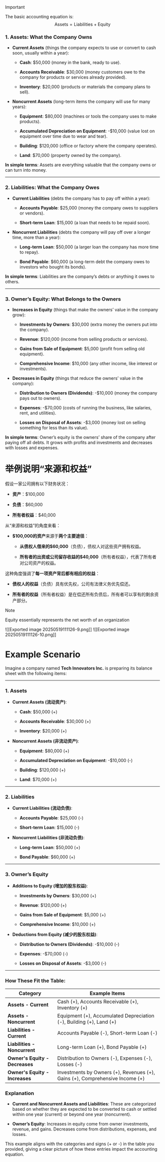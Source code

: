 > [!Important]
>  The basic accounting equation is:
> $$\text{Assets} = \text{Liabilities} + \text{Equity}$$

### 1. **Assets**: What the Company Owns

- **Current Assets** (things the company expects to use or convert to cash soon, usually within a year):
    
    - **Cash**: $50,000 (money in the bank, ready to use).
        
    - **Accounts Receivable**: $30,000 (money customers owe to the company for products or services already provided).
        
    - **Inventory**: $20,000 (products or materials the company plans to sell).
        
- **Noncurrent Assets** (long-term items the company will use for many years):
    
    - **Equipment**: $80,000 (machines or tools the company uses to make products).
        
    - **Accumulated Depreciation on Equipment**: -$10,000 (value lost on equipment over time due to wear and tear).
        
    - **Building**: $120,000 (office or factory where the company operates).
        
    - **Land**: $70,000 (property owned by the company).
        

**In simple terms**: Assets are everything valuable that the company owns or can turn into money.

---

### 2. **Liabilities**: What the Company Owes

- **Current Liabilities** (debts the company has to pay off within a year):
    
    - **Accounts Payable**: $25,000 (money the company owes to suppliers or vendors).
        
    - **Short-term Loan**: $15,000 (a loan that needs to be repaid soon).
        
- **Noncurrent Liabilities** (debts the company will pay off over a longer time, more than a year):
    
    - **Long-term Loan**: $50,000 (a larger loan the company has more time to repay).
        
    - **Bond Payable**: $60,000 (a long-term debt the company owes to investors who bought its bonds).
        

**In simple terms**: Liabilities are the company’s debts or anything it owes to others.

---

### 3. **Owner’s Equity**: What Belongs to the Owners

- **Increases in Equity** (things that make the owners’ value in the company grow):
    
    - **Investments by Owners**: $30,000 (extra money the owners put into the company).
        
    - **Revenue**: $120,000 (income from selling products or services).
        
    - **Gains from Sale of Equipment**: $5,000 (profit from selling old equipment).
        
    - **Comprehensive Income**: $10,000 (any other income, like interest or investments).
        
- **Decreases in Equity** (things that reduce the owners’ value in the company):
    
    - **Distribution to Owners (Dividends)**: -$10,000 (money the company pays out to owners).
        
    - **Expenses**: -$70,000 (costs of running the business, like salaries, rent, and utilities).
        
    - **Losses on Disposal of Assets**: -$3,000 (money lost on selling something for less than its value).
        

**In simple terms**: Owner’s equity is the owners’ share of the company after paying off all debts. It grows with profits and investments and decreases with losses and expenses.

# 举例说明“来源和权益”

假设一家公司拥有以下财务状况：

- **资产**：$100,000
    
- **负债**：$60,000
    
- **所有者权益**：$40,000
    

从“来源和权益”的角度来看：

- **$100,000的资产**来源于**两个主要途径**：
    
    - **从债权人借来的$60,000**（负债），债权人对这些资产拥有权益。
        
    - **所有者的出资或公司留存收益的$40,000**（所有者权益），代表了所有者对公司资产的权益。
        

这种角度强调了**每一项资产背后都有相应的权益**：

- **债权人的权益**（负债）具有优先权，公司有法律义务优先偿还。
    
- **所有者的权益**（所有者权益）是在偿还所有负债后，所有者可以享有的剩余资产部分。 

> [!NOTE]
> Equity essentially represents the net worth of an organization

![[Exported image 20250519111126-9.png]]
![[Exported image 20250519111126-10.png]]

# Example Scenario

Imagine a company named **Tech Innovators Inc.** is preparing its balance sheet with the following items:

---

### 1. Assets

- **Current Assets (流动资产)**:
    
    - **Cash**: $50,000 (+)
        
    - **Accounts Receivable**: $30,000 (+)
        
    - **Inventory**: $20,000 (+)
        
- **Noncurrent Assets (非流动资产)**:
    
    - **Equipment**: $80,000 (+)
        
    - **Accumulated Depreciation on Equipment**: -$10,000 (-)
        
    - **Building**: $120,000 (+)
        
    - **Land**: $70,000 (+)
        

---

### 2. Liabilities

- **Current Liabilities (流动负债)**:
    
    - **Accounts Payable**: $25,000 (-)
        
    - **Short-term Loan**: $15,000 (-)
        
- **Noncurrent Liabilities (非流动负债)**:
    
    - **Long-term Loan**: $50,000 (+)
        
    - **Bond Payable**: $60,000 (+)
        

---

### 3. Owner’s Equity

- **Additions to Equity (增加的股东权益)**:
    
    - **Investments by Owners**: $30,000 (+)
        
    - **Revenue**: $120,000 (+)
        
    - **Gains from Sale of Equipment**: $5,000 (+)
        
    - **Comprehensive Income**: $10,000 (+)
        
- **Deductions from Equity (减少的股东权益)**:
    
    - **Distribution to Owners (Dividends)**: -$10,000 (-)
        
    - **Expenses**: -$70,000 (-)
        
    - **Losses on Disposal of Assets**: -$3,000 (-)
        

---

### How These Fit the Table:

|Category|Example Items|
|---|---|
|**Assets - Current**|Cash (+), Accounts Receivable (+), Inventory (+)|
|**Assets - Noncurrent**|Equipment (+), Accumulated Depreciation (-), Building (+), Land (+)|
|**Liabilities - Current**|Accounts Payable (-), Short-term Loan (-)|
|**Liabilities - Noncurrent**|Long-term Loan (+), Bond Payable (+)|
|**Owner's Equity - Decreases**|Distribution to Owners (-), Expenses (-), Losses (-)|
|**Owner's Equity - Increases**|Investments by Owners (+), Revenues (+), Gains (+), Comprehensive Income (+)|

### Explanation

- **Current and Noncurrent Assets and Liabilities**: These are categorized based on whether they are expected to be converted to cash or settled within one year (current) or beyond one year (noncurrent).
    
- **Owner’s Equity**: Increases in equity come from owner investments, revenue, and gains. Decreases come from distributions, expenses, and losses.
    

This example aligns with the categories and signs (+ or -) in the table you provided, giving a clear picture of how these entries impact the accounting equation.

    

